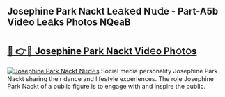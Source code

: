 ## Josephine Park Nackt Le𝚊k𝚎d N𝚞𝚍e - Part-A5b Vid𝚎o Le𝚊ks Photos NQeaB

# <h2><a href="http://fb2ugj.evod.top/?m=Josephine+Park+Nackt">🔗 👉🔴 Josephine Park Nackt Vid𝚎o Ph𝚘t𝚘s</a></h2>

[![Josephine Park Nackt N𝚞d𝚎s](https://i.imgur.com/8V9OHl7.gif)](http://fb2ugj.evod.top/?m=Josephine+Park+Nackt)
Social media personality Josephine Park Nackt sharing their dance and lifestyle experiences. The role Josephine Park Nackt of a public figure is to engage with and inspire the public. 
